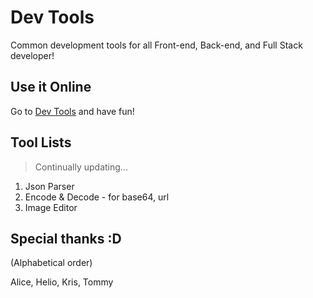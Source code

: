 # Dev Tools

Common development tools for all Front-end, Back-end, and Full Stack developer!

## Use it Online

Go to [Dev Tools](https://wangchristine.github.io/dev-tools/) and have fun!

## Tool Lists

> Continually updating...

1. Json Parser
2. Encode & Decode - for base64, url
3. Image Editor

## Special thanks :D

(Alphabetical order)

Alice, Helio, Kris, Tommy
